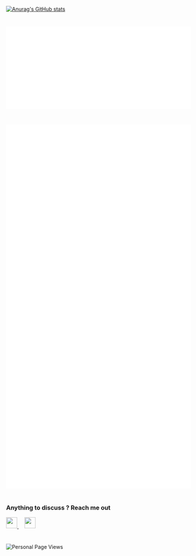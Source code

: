 [![Anurag's GitHub stats](https://github-readme-stats.vercel.app/api?username=shahen94&count_private=true&show_icons=true&theme=radical)](https://github.com/anuraghazra/github-readme-stats)
#
![Display Compact](./metrics.plugin.achievements.compact.svg)
#
![Metrics](./github-metrics.svg)
#

### Anything to discuss ? Reach me out
<div>
  <a href="https://www.linkedin.com/in/hshahen" target="_blank">
    <img src="https://cdn-icons-png.flaticon.com/512/174/174857.png" width="30px" height="30px">
  </a>
  &nbsp &nbsp
  <a href="https://twitter.com/hshahenn" target="_blank">
    <img src="https://img.freepik.com/free-vector/new-2023-twitter-logo-x-icon-design_1017-45418.jpg?size=338&ext=jpg&ga=GA1.1.1700460183.1712793600&semt=ais" width="30px" height="30px">
  </a>
</div>

#
![Personal Page Views](https://visitor-badge.glitch.me/badge?page_id=shahen94)

